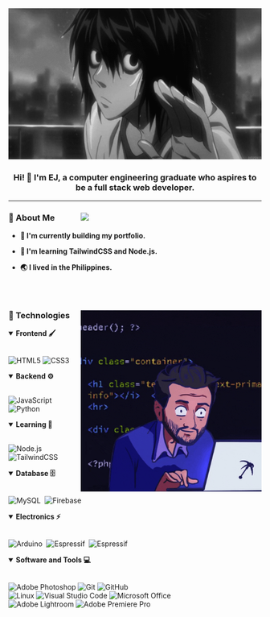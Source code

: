 <div align='center'>

<img src="./assets/L-wave.gif" alt="Death note L waving" width="700px" height="300px">

### Hi! 👋 I'm EJ, a computer engineering graduate who aspires to be a full stack web developer.

</div>

<hr>



### 🧑 About Me  <img src="https://spotify-recently-played-readme.vercel.app/api?user=31e5x665bz2uxrezillesymeahka&count=4" width="360px" align="right">



- **🔭 I'm currently building my portfolio.**
  
- **🌱 I'm learning TailwindCSS  and Node.js.**

- **🌏 I lived in the Philippines.**

<br>
<br>


### 🚀 Technologies <img src="./assets/coding.gif" alt="Coding GIF" width="360px" align="right">

<details open>
<summary><b>Frontend 🖌️</b></summary>
<br>

![HTML5](https://img.shields.io/badge/-HTML5-E34F26?style=for-the-badge&logo=html5&logoColor=white)
![CSS3](https://img.shields.io/badge/-CSS3-1572B6?style=for-the-badge&logo=css3)

</details>

<details open>
<summary><b>Backend ⚙️</b></summary> 
<br>

![JavaScript](https://img.shields.io/badge/Javascript-F7DF1E.svg?style=for-the-badge&logo=javascript&logoColor=black)&nbsp;
![Python](https://img.shields.io/badge/python-3670A0?style=for-the-badge&logo=python&logoColor=ffd343)&nbsp;
</details>

<details open>
<summary><b>Learning 🌱</b></summary>
<br>

![Node.js](https://img.shields.io/badge/node.js-339933.svg?style=for-the-badge&logo=nodedotjs&logoColor=white)&nbsp;
![TailwindCSS](https://img.shields.io/badge/-Tailwind_CSS-38B2AC?style=for-the-badge&logo=tailwind-css&logoColor=white)&nbsp;

</details>

<details open>
<summary><b>Database 🗄️</b></summary>
<br>

![MySQL](https://img.shields.io/badge/-MySQL-00000F?style=for-the-badge&logo=mysql)&nbsp;
![Firebase](https://img.shields.io/badge/Firebase-039BE5?style=for-the-badge&logo=Firebase&logoColor=FFA611)&nbsp;
</details>

<details open>
<summary><b>Electronics ⚡</b></summary>
<br>

![Arduino](https://img.shields.io/badge/-Arduino-00979D?style=for-the-badge&logo=Arduino&logoColor=white)&nbsp;
![Espressif](https://img.shields.io/badge/espressif-E7352C.svg?style=for-the-badge&logo=espressif&logoColor=white)&nbsp;
![Espressif](https://img.shields.io/badge/espressif-E7352C.svg?style=for-the-badge&logo=espressif&logoColor=white)&nbsp;

</details>

<details open>
<summary><b>Software and Tools 💻</b></summary>
<br>

![Adobe Photoshop](https://img.shields.io/badge/adobe%20photoshop-%2331A8FF.svg?style=for-the-badge&logo=adobe%20photoshop&logoColor=072F5F)
![Git](https://img.shields.io/badge/-Git-F05032?style=for-the-badge&logo=git&logoColor=white)
![GitHub](https://img.shields.io/badge/-GitHub-181717?style=for-the-badge&logo=github)<br>
![Linux](https://img.shields.io/badge/-Linux-FCC624?style=for-the-badge&logo=linux&logoColor=black)
![Visual Studio Code](https://img.shields.io/badge/-VSCODE-007ACC?style=for-the-badge&&logo=visual-studio-code&logoColor=white)
![Microsoft Office](https://img.shields.io/badge/-MS%20Office-D83B01?style=for-the-badge&logo=microsoft-office&logoColor=white)<br>
![Adobe Lightroom](https://img.shields.io/badge/Adobe%20Lightroom-31A8FF.svg?style=for-the-badge&logo=Adobe%20Lightroom&logoColor=072F5F)
![Adobe Premiere Pro](https://img.shields.io/badge/Adobe%20Premiere%20Pro-9999FF.svg?style=for-the-badge&logo=Adobe%20Premiere%20Pro&logoColor=072F5F)

</details>
